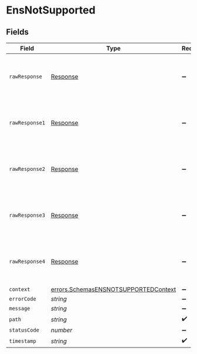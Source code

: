 # EnsNotSupported


## Fields

| Field                                                                                               | Type                                                                                                | Required                                                                                            | Description                                                                                         |
| --------------------------------------------------------------------------------------------------- | --------------------------------------------------------------------------------------------------- | --------------------------------------------------------------------------------------------------- | --------------------------------------------------------------------------------------------------- |
| `rawResponse`                                                                                       | [Response](https://developer.mozilla.org/en-US/docs/Web/API/Response)                               | :heavy_minus_sign:                                                                                  | Raw HTTP response; suitable for custom response parsing                                             |
| `rawResponse1`                                                                                      | [Response](https://developer.mozilla.org/en-US/docs/Web/API/Response)                               | :heavy_minus_sign:                                                                                  | Raw HTTP response; suitable for custom response parsing                                             |
| `rawResponse2`                                                                                      | [Response](https://developer.mozilla.org/en-US/docs/Web/API/Response)                               | :heavy_minus_sign:                                                                                  | Raw HTTP response; suitable for custom response parsing                                             |
| `rawResponse3`                                                                                      | [Response](https://developer.mozilla.org/en-US/docs/Web/API/Response)                               | :heavy_minus_sign:                                                                                  | Raw HTTP response; suitable for custom response parsing                                             |
| `rawResponse4`                                                                                      | [Response](https://developer.mozilla.org/en-US/docs/Web/API/Response)                               | :heavy_minus_sign:                                                                                  | Raw HTTP response; suitable for custom response parsing                                             |
| `context`                                                                                           | [errors.SchemasENSNOTSUPPORTEDContext](../../../sdk/models/errors/schemasensnotsupportedcontext.md) | :heavy_minus_sign:                                                                                  | N/A                                                                                                 |
| `errorCode`                                                                                         | *string*                                                                                            | :heavy_minus_sign:                                                                                  | N/A                                                                                                 |
| `message`                                                                                           | *string*                                                                                            | :heavy_minus_sign:                                                                                  | N/A                                                                                                 |
| `path`                                                                                              | *string*                                                                                            | :heavy_check_mark:                                                                                  | N/A                                                                                                 |
| `statusCode`                                                                                        | *number*                                                                                            | :heavy_minus_sign:                                                                                  | N/A                                                                                                 |
| `timestamp`                                                                                         | *string*                                                                                            | :heavy_check_mark:                                                                                  | N/A                                                                                                 |